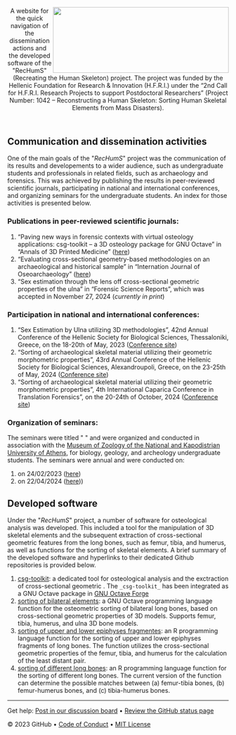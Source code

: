 <header>

<!--
  <<< Author notes: Course header >>>
  Include a 1280×640 image, course title in sentence case, and a concise description in emphasis.
  In your repository settings: enable template repository, add your 1280×640 social image, auto delete head branches.
  Add your open source license, GitHub uses MIT license.
-->
<img align="right" width="400" height="150" src="https://github.com/user-attachments/assets/e94f37c1-e3d5-48a0-b55d-51be9c91c8cc">

A website for the quick navigation of the dissemination actions and the developed software of the "RecHumS" (Recreating the Human Skeleton) project. The project was funded by the Hellenic Foundation for Research & Innovation (H.F.R.I.) under the “2nd Call for H.F.R.I. Research Projects to support Postdoctoral Researchers” (Project Number: 1042 – Reconstructing a Human Skeleton: Sorting Human Skeletal Elements from Mass Disasters).

</header>


<!--
  <<< Author notes: Step 4 >>>
  Start this step by acknowledging the previous step.
  Define terms and link to docs.github.com.
  Historic note: previous version checked the file path. Previous version checked the front matter formatting.
-->

## Communication and dissemination activities

One of the main goals of the "_RecHumS_" project was the communication of its results and developements to a wider audience, such as undergraduate students and professionals in related fields, such as archaeology and forensics. This was achieved by publishing the results in peer-reviewed scientific journals, participating in national and international conferences, and organizing seminars for the undergraduate students. An index for those activities is presented below.

### Publications in peer-reviewed scientific journals:

1. “Paving new ways in forensic contexts with virtual osteology applications: csg-toolkit – a 3D osteology package for GNU Octave” in “Annals of 3D Printed Medicine” ([here](https://doi.org/10.1016/j.stlm.2022.100094))
2. “Evaluating cross-sectional geometry-based methodologies on an archaeological and historical sample” in “Internation Journal of Oseoarchaeology” ([here](https://doi.org/10.1002/oa.3359))
3. “Sex estimation through the lens off cross-sectional geometric properties of the ulna” in “Forensic Science Reports”, which was accepted in November 27, 2024 (_currently in print_)

### Participation in national and international conferences:

1. “Sex Estimation by Ulna utilizing 3D methodologies”, 42nd Annual Conference of the Hellenic Society for Biological Sciences, Thessaloniki, Greece, on the 18-20th of May, 2023 ([Conference site](https://www.eebe.gr/conference2023/))
2. “Sorting of archaeological skeletal material utilizing their geometric morphometric properties”, 43rd Annual Conference of the Hellenic Society for Biological Sciences, Alexandroupoli, Greece, on the 23-25th of May, 2024 ([Conference site](https://www.eebe.gr/conference2024/))
3. “Sorting of archaeological skeletal material utilizing their geometric morphometric properties”, 4th International Caparica Conference in Translation Forensics”, on the 20-24th of October, 2024 ([Conference site](www.forensics2024.com))

### Organization of seminars:

The seminars were titled " " and were organized and conducted in association with the [Museum of Zoology of the National and Kapodistrian University of Athens](https://zoolmuseum.biol.uoa.gr/), for biology, geology, and archeology undergraduate students. The seminars were annual and were conducted on:
1. on 24/02/2023 ([here](https://zoolmuseum.biol.uoa.gr/education/%cf%83%ce%b5%ce%bc%ce%b9%ce%bd%ce%ac%cf%81%ce%b9%ce%bf%cf%81%ce%af%cf%87%ce%bd%ce%bf%ce%bd%cf%84%ce%b1%cf%82-%cf%86%cf%89%cf%82-%cf%83%cf%84%ce%bf-%ce%bc%cf%85%cf%83%cf%84%ce%ae%cf%81%ce%b9/))
2. on 22/04/2024 ([here](https://zoolmuseum.biol.uoa.gr/education/%cf%83%ce%b5%ce%bc%ce%b9%ce%bd%ce%ac%cf%81%ce%b9%ce%bf-%cf%84%ce%b1%ce%be%ce%b9%ce%bd%cf%8c%ce%bc%ce%b7%cf%83%ce%b7-%ce%bf%cf%83%cf%84%cf%8e%ce%bd-%cf%83%ce%b5-%ce%bf%ce%bc%ce%b1%ce%b4%ce%b9/)))


## Developed software

Under the "_RecHumS_" project, a number of software for osteological analysis was developed. This included a tool for the manipulation of 3D skeletal elements and the subsequent extraction of cross-sectional geometric features from the long bones, such as femur, tibia, and humerus, as well as functions for the sorting of skeletal elements. A brief summary of the developed software and hyperlinks to their dedicated Github repositories is provided below.

1. [csg-toolkit](https://github.com/pr0m1th3as/csg-toolkit): a dedicated tool for osteological analysis and the exctraction of cross-sectional geometric . The `_csg-toolkit_` has been integrated as a GNU Octave package in [GNU Octave Forge](https://gnu-octave.github.io/packages/csg-toolkit/)
2. [sorting of bilateral elements](https://github.com/pr0m1th3as/osteometric-sorting): a GNU Octave programming language function for the osteometric sorting of bilateral long bones, based on cross-sectional geometric properties of 3D models. Supports femur, tibia, humerus, and ulna 3D bone models.
3. [sorting of upper and lower epiphyses fragmentes](https://github.com/NGaroufi/epiphyses_sorting-function): an R programming language function for the sorting of upper and lower epiphyses fragments of long bones. The function utilizes the cross-sectional geometric properties of the femur, tibia, and humerus for the calculation of the least distant pair.
4. [sorting of different long bones](https://github.com/NGaroufi/different_bones_sorting-function): an R programming language function for the sorting of different long bones. The current version of the function can determine the possible matches between (a) femur-tibia bones, (b) femur-humerus bones, and (c) tibia-humerus bones.
   
<footer>

<!--
  <<< Author notes: Footer >>>
  Add a link to get support, GitHub status page, code of conduct, license link.
-->

---

Get help: [Post in our discussion board](https://github.com/orgs/skills/discussions/categories/github-pages) &bull; [Review the GitHub status page](https://www.githubstatus.com/)

&copy; 2023 GitHub &bull; [Code of Conduct](https://www.contributor-covenant.org/version/2/1/code_of_conduct/code_of_conduct.md) &bull; [MIT License](https://gh.io/mit)

</footer>
